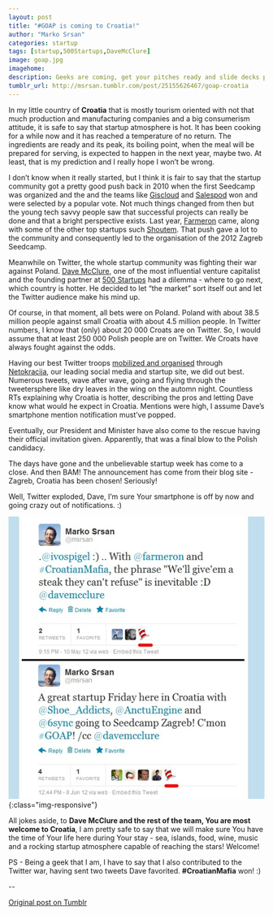 ```yaml
---
layout: post
title: "#GOAP is coming to Croatia!"
author: "Marko Srsan"
categories: startup
tags: [startup,500Startups,DaveMcClure]
image: goap.jpg
imagehome: 
description: Geeks are coming, get your pitches ready and slide decks polished! 
tumblr_url: http://msrsan.tumblr.com/post/25155626467/goap-croatia
---
```

In my little country of **Croatia** that is mostly tourism oriented with not that much production and manufacturing companies and a big consumerism attitude, it is safe to say that startup atmosphere is hot. It has been cooking for a while now and it has reached a temperature of no return. The ingredients are ready and its peak, its boiling point, when the meal will be prepared for serving, is expected to happen in the next year, maybe two. At least, that is my prediction and I really hope I won’t be wrong.

I don’t know when it really started, but I think it is fair to say that the startup community got a pretty good push back in 2010 when the first Seedcamp was organized and the and the teams like [Giscloud](https://twitter.com/GisCloud) and [Salespod](https://twitter.com/Repsly) won and were selected by a popular vote. Not much things changed from then but the young tech savvy people saw that successful projects can really be done and that a bright perspective exists. Last year, [Farmeron](https://twitter.com/farmeron) came, along with some of the other top startups such [Shoutem](https://twitter.com/shoutem). That push gave a lot to the community and consequently led to the organisation of the 2012 Zagreb Seedcamp.

Meanwhile on Twitter, the whole startup community was fighting their war against Poland. [Dave McClure](https://twitter.com/davemcclure), one of the most influential venture capitalist and the founding partner at [500 Startups](https://twitter.com/500Startups) had a dilemma - where to go next, which country is hotter. He decided to let “the market” sort itself out and let the Twitter audience make his mind up.

Of course, in that moment, all bets were on Poland. Poland with about 38.5 million people against small Croatia with about 4.5 million people. In Twitter numbers, I know that (only) about 20 000 Croats are on Twitter. So, I would assume that at least 250 000 Polish people are on Twitter. We Croats have always fought against the odds.

Having our best Twitter troops [mobilized and organised](http://www.netokracija.com/goap-akcija-na-twitteru-dovedimo-najutjecajnije-americke-investitore-u-nase-krajeve-31984?wpmp_switcher=mobile) through [Netokracija](http://www.netokracija.com/), our leading social media and startup site, we did out best. Numerous tweets, wave after wave, going and flying through the tweetersphere like dry leaves in the wing on the automn night. Countless RTs explaining why Croatia is hotter, describing the pros and letting Dave know what would he expect in Croatia. Mentions were high, I assume Dave’s smartphone mention notification must’ve popped. 

Eventually, our President and Minister have also come to the rescue having their official invitation given. Apparently, that was a final blow to the Polish candidacy. 

The days have gone and the unbelievable startup week has come to a close. And then BAM! The announcement has come from their blog site - Zagreb, Croatia has been chosen! Seriously! 

Well, Twitter exploded, Dave, I’m sure Your smartphone is off by now and going crazy out of notifications. :)

![Dave liked my tweet!](../assets/img/goap2.jpg){:class="img-responsive"}

All jokes aside, to **Dave McClure and the rest of the team, You are most welcome to Croatia**, I am pretty safe to say that we will make sure You have the time of Your life here during Your stay - sea, islands, food, wine, music and a rocking startup atmosphere capable of reaching the stars! Welcome! 

PS - Being a geek that I am, I have to say that I also contributed to the Twitter war, having sent two tweets Dave favorited. **#CroatianMafia** won! :)

--

[Original post on Tumblr](http://msrsan.tumblr.com/post/25155626467/goap-croatia)
